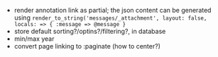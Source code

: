 - render annotation link as partial; the json content can be generated using `render_to_string('messages/_attachment', layout: false, locals: => { :message => @message }`
- store default sorting?/optins?/filtering?, in database
- min/max year
- convert page linking to :paginate (how to center?)
